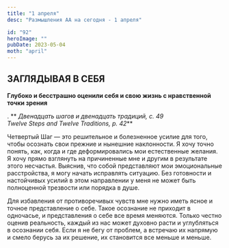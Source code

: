 ```yaml
---
title: "1 апреля"
desc: "Размышления АА на сегодня - 1 апреля"

id: "92"
heroImage: ""
pubDate: 2023-05-04
moth: "april"
---
```


## ЗАГЛЯДЫВАЯ В СЕБЯ

**Глубоко и бесстрашно оценили себя и свою жизнь с нравственной точки зрения**

. ** _Двенадцать шагов и двенадцать традиций, с. 49  
Twelve Steps and Twelve Traditions, p. 42_**

Четвертый Шаг — это решительное и болезненное усилие для того, чтобы осознать
свои прежние и нынешние наклонности. Я хочу точно понять, как, когда и где
деформировались мои естественные желания. Я хочу прямо взглянуть на
причиненные мне и другим в результате этого несчастья. Выяснив, что собой
представляют мои эмоциональные расстройства, я могу начать исправлять
ситуацию. Без готовности и настойчивых усилий в этом направлении у меня не
может быть полноценной трезвости или порядка в душе.

Для избавления от противоречивых чувств мне нужно иметь ясное и точное
представление о себе. Такое осознание не приходит в одночасье, и представления
о себе все время меняются. Только честно оценив реальность, каждый из нас
может духовно расти и углубляться в осознании себя. Если я не бегу от проблем,
а встречаю их напрямую и смело берусь за их решение, их становится все меньше
и меньше.
